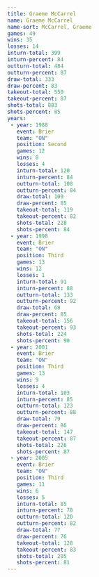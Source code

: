 ```yaml
---
title: Graeme McCarrel
name: Graeme McCarrel
name-sort: McCarrel, Graeme
games: 49
wins: 35
losses: 14
inturn-total: 399
inturn-percent: 84
outturn-total: 484
outturn-percent: 87
draw-total: 333
draw-percent: 83
takeout-total: 550
takeout-percent: 87
shots-total: 883
shots-percent: 85
years:
 - year: 1988
   event: Brier
   team: "ON"
   position: Second
   games: 12
   wins: 8
   losses: 4
   inturn-total: 120
   inturn-percent: 84
   outturn-total: 108
   outturn-percent: 84
   draw-total: 109
   draw-percent: 85
   takeout-total: 119
   takeout-percent: 82
   shots-total: 228
   shots-percent: 84
 - year: 1998
   event: Brier
   team: "ON"
   position: Third
   games: 13
   wins: 12
   losses: 1
   inturn-total: 91
   inturn-percent: 88
   outturn-total: 133
   outturn-percent: 92
   draw-total: 68
   draw-percent: 85
   takeout-total: 156
   takeout-percent: 93
   shots-total: 224
   shots-percent: 90
 - year: 2001
   event: Brier
   team: "ON"
   position: Third
   games: 13
   wins: 9
   losses: 4
   inturn-total: 103
   inturn-percent: 85
   outturn-total: 123
   outturn-percent: 88
   draw-total: 79
   draw-percent: 86
   takeout-total: 147
   takeout-percent: 87
   shots-total: 226
   shots-percent: 87
 - year: 2005
   event: Brier
   team: "ON"
   position: Third
   games: 11
   wins: 6
   losses: 5
   inturn-total: 85
   inturn-percent: 78
   outturn-total: 120
   outturn-percent: 82
   draw-total: 77
   draw-percent: 76
   takeout-total: 128
   takeout-percent: 83
   shots-total: 205
   shots-percent: 81
---
```

